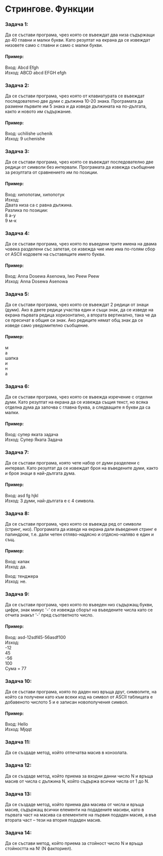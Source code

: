 # Стрингове. Функции

### Задача 1:
Да се състави програма, чрез която се въвеждат два низа съдържащи до 40 главни и малки букви.
Като резултат на екрана да се извеждат низовете само с главни и само с малки букви.

#### Пример:

Вход: Abcd Efgh  
Изход: ABCD abcd EFGH efgh  

### Задача 2:
Да се състави програма, чрез която от клавиатурата се въвеждат последователно две думи с дължина 10-20 знака.
Програмата да размени първите им 5 знака и да изведе дължината на по-дългата, както и новото им съдържание.

#### Пример:

Вход: uchilishe uchenik  
Изход: 9 uchenishe  

### Задача 3:
Да се състави програма, чрез която се въвеждат последователно две редици от символи без интервали.
Програмата да извежда съобщение за резултата от сравнението им по позиции.

#### Пример:

Вход: хипопотам, хипопотук  
Изход:  
Двата низа са с равна дължина.  
Разлика по позиции:  
8 а-у  
9 м-к  

### Задача 4:
Да се състави програма, чрез която по въведени трите имена на двама човека разделени със запетая, се извежда чие име има по-голям сбор от ASCII кодовете на съставящите името букви.

#### Пример:

Вход: Anna Dosewa Asenowa, Iwo Peew Peew  
Изход: Anna Dosewa Asenowa  

### Задача 5:
Да се състави програма, чрез която се въвеждат 2 редици от знаци (думи).
Ако в двете редици участва един и същи знак, да се изведе на екрана първата редица хоризонтално, а втората вертикално, така че да се пресичат в общия си знак. Ако редиците нямат общ знак да се изведе само уведомително съобщение.

#### Пример:

м  
а  
шапка  
и  
н  
а  

### Задача 6:
Да се състави програма, чрез която  се въвежда изречение с отделни думи.
Като резултат на екрана да се извежда същия текст, но всяка отделна дума да започва с главна буква, а следващите я букви да са малки.

#### Пример:

Вход: супер яката задача  
Изход: Супер Яката Задача  

### Задача 7:
Да се състави програма, която чете набор от думи разделени с интервал.
Като резултат да се извеждат броя на въведените думи, както и броя знаци в най-дългата дума.

#### Пример:

Вход: asd fg hjkl  
Изход: 3 думи, най-дългата е с 4 символа.  

### Задача 8:
Да се състави програма, чрез която се въвежда ред от символи (стринг, низ).
Програмата да изведе на екрана дали въведения стринг е палиндром, т.е. дали четен отляво-надясно и отдясно-наляво е един и същ.

#### Пример:

Вход: капак  
Изход: да.  

Вход: тенджера  
Изход: не.  

### Задача 9:
Да се състави програма, чрез която по въведен низ съдържащ букви, цифри, знак минус '-' се извежда сборът на въведените числа като се отчита
знакът '-' пред съответното число.

#### Пример:

Вход: asd-12sdf45-56asdf100  
Изход:  
-12  
45  
-56  
100  
Сума = 77  

### Задача 10:
Да се състави програма, която по даден низ връща друг, символите, на който са получени като към всеки код на символ от ASCII таблицата
е добавеното числото 5 и е записан новополучения символ.

#### Пример:

Вход: Hello  
Изход: Mjqqt  

### Задача 11:
Да се създаде метод, който отпечатва масив в конзолата.

### Задача 12:
Да се създаде метод, който приема за входни данни число N и връща масив от числа с дължина N, който съдържа всички числа от 1 до N.

### Задача 13:
Да се създаде метод, който приема два масива от числа и връща масив, съдържащ всички елементи на подадените масиви,
като в първата част на масива са елементите на първия подаден масив, а във втората част – тези на втория подаден масив.

### Задача 14:
Да се състави метод, който приема за стойност число N и връща стойността на N! (N факториел).
